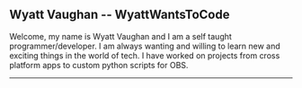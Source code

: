## Wyatt Vaughan -- WyattWantsToCode

Welcome, my name is Wyatt Vaughan and I am a self taught programmer/developer. I am always wanting and willing to learn new and exciting things in the world of tech. I have worked on projects from cross platform apps to custom python scripts for OBS.

---




<!--
**WyattWantsToCode/WyattWantsToCode** is a ✨ _special_ ✨ repository because its `README.md` (this file) appears on your GitHub profile.

Here are some ideas to get you started:

- 🔭 I’m currently working on ...
- 🌱 I’m currently learning ...
- 👯 I’m looking to collaborate on ...
- 🤔 I’m looking for help with ...
- 💬 Ask me about ...
- 📫 How to reach me: ...
- 😄 Pronouns: ...
- ⚡ Fun fact: ...
-->
